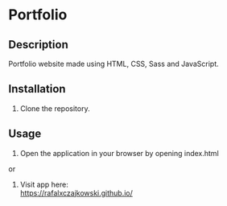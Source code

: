 # Portfolio

## Description

Portfolio website made using HTML, CSS, Sass and JavaScript.

## Installation
1. Clone the repository.

## Usage
1. Open the application in your browser by opening index.html

or  

1. Visit app here:  
https://rafalxczajkowski.github.io/
